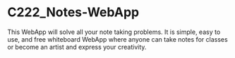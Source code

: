 # C222_Notes-WebApp
This WebApp will solve all your note taking problems. It is simple, easy to use, and free whiteboard WebApp where anyone can take notes for classes or become an artist and express your creativity.
